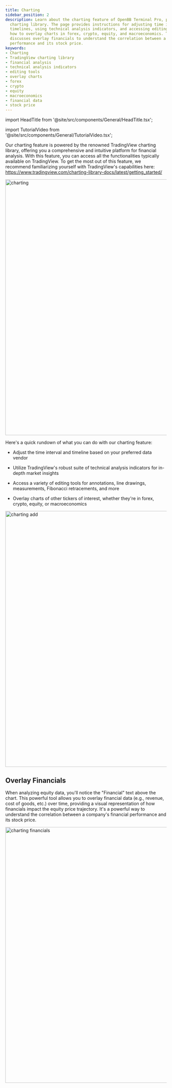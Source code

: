 ```yaml
---
title: Charting
sidebar_position: 2
description: Learn about the charting feature of OpenBB Terminal Pro, powered by TradingView
  charting library. The page provides instructions for adjusting time intervals and
  timelines, using technical analysis indicators, and accessing editing tools. Learn
  how to overlay charts in forex, crypto, equity, and macroeconomics. The page also
  discusses overlay financials to understand the correlation between a company's financial
  performance and its stock price.
keywords:
- Charting
- TradingView charting library
- financial analysis
- technical analysis indicators
- editing tools
- overlay charts
- forex
- crypto
- equity
- macroeconomics
- financial data
- stock price
---
```


import HeadTitle from '@site/src/components/General/HeadTitle.tsx';

<HeadTitle title="Charting | OpenBB Terminal Pro Docs" />

import TutorialVideo from '@site/src/components/General/TutorialVideo.tsx';

<TutorialVideo
  youtubeLink="https://www.youtube.com/embed/kHYqLwiQeoM?si=sbRikFA_kWfDE9GY"
  videoLegend="Short introduction to Charting"
/>

Our charting feature is powered by the renowned TradingView charting library, offering you a comprehensive and intuitive platform for financial analysis. With this feature, you can access all the functionalities typically available on TradingView. To get the most out of this feature, we recommend familiarizing yourself with TradingView's capabilities here: https://www.tradingview.com/charting-library-docs/latest/getting_started/

<img className="pro-border-gradient" width="800" alt="charting" src="https://github.com/OpenBB-finance/OpenBBTerminal/assets/25267873/0012510b-fb13-4dd5-9aef-cd5600a5684f" />

Here's a quick rundown of what you can do with our charting feature:

* Adjust the time interval and timeline based on your preferred data vendor

* Utilize TradingView's robust suite of technical analysis indicators for in-depth market insights

* Access a variety of editing tools for annotations, line drawings, measurements, Fibonacci retracements, and more

* Overlay charts of other tickers of interest, whether they're in forex, crypto, equity, or macroeconomics

<img className="pro-border-gradient" width="800" alt="charting add" src="https://github.com/OpenBB-finance/OpenBBTerminal/assets/25267873/b94fe659-9b53-48df-aa58-fb33e2a24f51" />

## Overlay Financials

When analyzing equity data, you'll notice the "Financial" text above the chart. This powerful tool allows you to overlay financial data (e.g., revenue, cost of goods, etc.) over time, providing a visual representation of how financials impact the equity price trajectory. It's a powerful way to understand the correlation between a company's financial performance and its stock price.

<img className="pro-border-gradient" width="800" alt="charting financials" src="https://github.com/OpenBB-finance/OpenBBTerminal/assets/25267873/ae05f5d3-840e-49ac-bcbf-bb3cbf8ac07a" />
